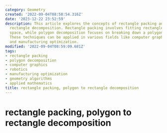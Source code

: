 ```yaml
---
category: Geometry
created: '2022-09-04T08:58:54.316Z'
date: '2023-12-22 23:52:59'
description: This article explores the concepts of rectangle packing and polygon to
  rectangle decomposition. Rectangle packing involves fitting rectangles into a given
  space, while polygon decomposition focuses on breaking down a polygon into rectangles.
  These techniques can be applied in various fields like computer graphics, robotics,
  and manufacturing optimization.
modified: '2022-09-04T08:59:09.681Z'
tags:
- rectangle packing
- polygon decomposition
- computer graphics
- robotics
- manufacturing optimization
- geometry algorithms
- applied mathematics
title: rectangle packing, polygon to rectangle decomposition
---
```


# rectangle packing, polygon to rectangle decomposition
